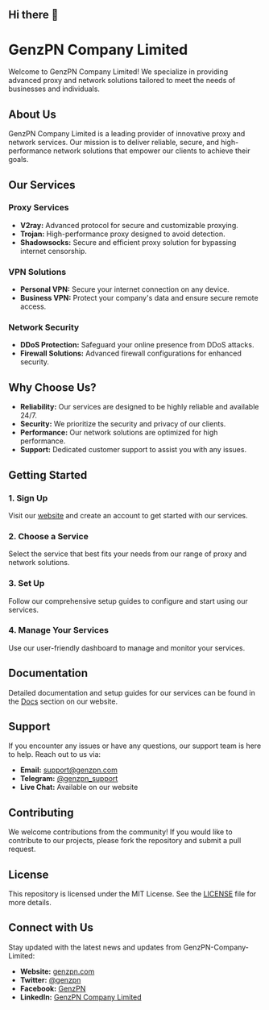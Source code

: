 ## Hi there 👋

<!--

**Here are some ideas to get you started:**

🙋‍♀️ A short introduction - what is your organization all about?
🌈 Contribution guidelines - how can the community get involved?
👩‍💻 Useful resources - where can the community find your docs? Is there anything else the community should know?
🍿 Fun facts - what does your team eat for breakfast?
🧙 Remember, you can do mighty things with the power of [Markdown](https://docs.github.com/github/writing-on-github/getting-started-with-writing-and-formatting-on-github/basic-writing-and-formatting-syntax)
-->

# GenzPN Company Limited

Welcome to GenzPN Company Limited! We specialize in providing advanced proxy and network solutions tailored to meet the needs of businesses and individuals.

## About Us

GenzPN Company Limited is a leading provider of innovative proxy and network services. Our mission is to deliver reliable, secure, and high-performance network solutions that empower our clients to achieve their goals.

## Our Services

### Proxy Services

- **V2ray:** Advanced protocol for secure and customizable proxying.
- **Trojan:** High-performance proxy designed to avoid detection.
- **Shadowsocks:** Secure and efficient proxy solution for bypassing internet censorship.

### VPN Solutions

- **Personal VPN:** Secure your internet connection on any device.
- **Business VPN:** Protect your company's data and ensure secure remote access.

### Network Security

- **DDoS Protection:** Safeguard your online presence from DDoS attacks.
- **Firewall Solutions:** Advanced firewall configurations for enhanced security.

## Why Choose Us?

- **Reliability:** Our services are designed to be highly reliable and available 24/7.
- **Security:** We prioritize the security and privacy of our clients.
- **Performance:** Our network solutions are optimized for high performance.
- **Support:** Dedicated customer support to assist you with any issues.

## Getting Started

### 1. Sign Up

Visit our [website](https://genzpn.com) and create an account to get started with our services.

### 2. Choose a Service

Select the service that best fits your needs from our range of proxy and network solutions.

### 3. Set Up

Follow our comprehensive setup guides to configure and start using our services.

### 4. Manage Your Services

Use our user-friendly dashboard to manage and monitor your services.

## Documentation

Detailed documentation and setup guides for our services can be found in the [Docs](https://genzpn.com/docs) section on our website.

## Support

If you encounter any issues or have any questions, our support team is here to help. Reach out to us via:

- **Email:** support@genzpn.com
- **Telegram:** [@genzpn_support](https://t.me/genzpn_support)
- **Live Chat:** Available on our website

## Contributing

We welcome contributions from the community! If you would like to contribute to our projects, please fork the repository and submit a pull request.

## License

This repository is licensed under the MIT License. See the [LICENSE](LICENSE) file for more details.

## Connect with Us

Stay updated with the latest news and updates from GenzPN-Company-Limited:

- **Website:** [genzpn.com](https://genzpn.com)
- **Twitter:** [@genzpn](https://twitter.com/genzpn)
- **Facebook:** [GenzPN](https://facebook.com/genzpn)
- **LinkedIn:** [GenzPN Company Limited](https://linkedin.com/company/genzpn)
